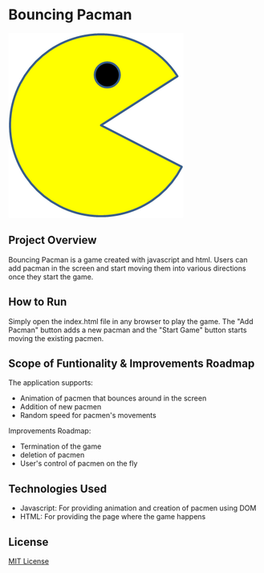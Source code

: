 # Bouncing Pacman

<img src="PacMan1.png">

## Project Overview

Bouncing Pacman is a game created with javascript and html. Users can add pacman in the screen and start moving them into various directions once they start the game. 

## How to Run 
Simply open the index.html file in any browser to play the game. The "Add Pacman" button adds a new pacman and the "Start Game" button starts moving the existing pacmen.


## Scope of Funtionality & Improvements Roadmap

The application supports:
 - Animation of pacmen that bounces around in the screen
 - Addition of new pacmen
 - Random speed for pacmen's movements

Improvements Roadmap:
 - Termination of the game
 - deletion of pacmen
 - User's control of pacmen on the fly

## Technologies Used
 
 - Javascript: For providing animation and creation of pacmen using DOM
 - HTML: For providing the page where the game happens

## License
[MIT License](LICENSE)
